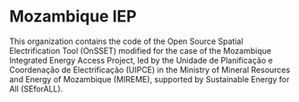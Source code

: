# Mozambique IEP

This organization contains the code of the Open Source Spatial Electrification Tool (OnSSET) modified for the case of the Mozambique Integrated Energy Access Project, led by the Unidade de Planificação e Coordenação de Electrificação (UIPCE) in the Ministry of Mineral Resources and Energy of Mozambique (MIREME), supported by Sustainable Energy for All (SEforALL). 
